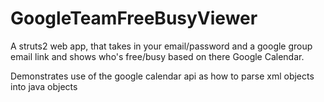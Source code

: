 GoogleTeamFreeBusyViewer
========================

A struts2 web app, that takes in your email/password and a google group email link and shows who's free/busy based on there Google Calendar.

Demonstrates use of the google calendar api as how to parse xml objects into java objects
